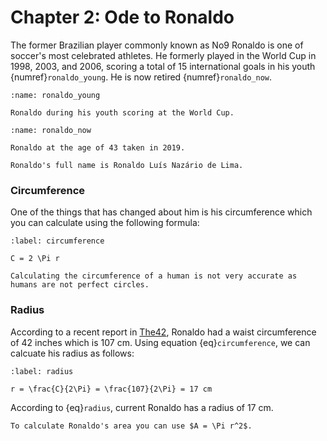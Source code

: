 # Chapter 2: Ode to Ronaldo

The former Brazilian player commonly known as No9 Ronaldo is one of soccer's most celebrated athletes. He formerly played in the World Cup in 1998, 2003, and 2006, scoring a total of 15 international goals in his youth {numref}`ronaldo_young`. He is now retired {numref}`ronaldo_now`.

```{figure} https://www.si.com/.image/c_limit%2Ccs_srgb%2Cq_auto:good%2Cw_700/MTc5NTMyNzYwNTE0MzA3MjA5/gettyimages-892333.webp
:name: ronaldo_young

Ronaldo during his youth scoring at the World Cup.
```

```{figure} https://upload.wikimedia.org/wikipedia/commons/7/74/051119SMcC0014.jpg
:name: ronaldo_now

Ronaldo at the age of 43 taken in 2019. 
```

```{margin} Did you know?
Ronaldo's full name is Ronaldo Luís Nazário de Lima.
```

### Circumference

One of the things that has changed about him is his circumference which you can calculate using the following formula:


```{math}
:label: circumference

C = 2 \Pi r

```

```{danger}
Calculating the circumference of a human is not very accurate as humans are not perfect circles.
```

### Radius

According to a recent report in [The42](https://www.the42.ie/brazils-ronaldo-loses-17-kilos-in-reality-show-719895-Dec2012/), Ronaldo had a waist circumference of 42 inches which is 107 cm. Using equation {eq}`circumference`, we can calcuate his radius as follows:

```{math}
:label: radius

r = \frac{C}{2\Pi} = \frac{107}{2\Pi} = 17 cm

```

According to {eq}`radius`, current Ronaldo has a radius of 17 cm. 

```{tip}
To calculate Ronaldo's area you can use $A = \Pi r^2$.
```